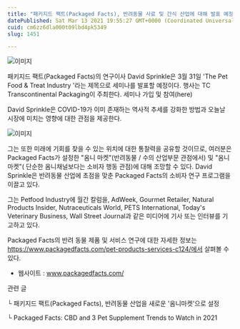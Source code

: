 ```yaml
---
title: "패키지드 팩트(Packaged Facts), 반려동물 사료 및 간식 산업에 대해 발표 예정"
datePublished: Sat Mar 13 2021 19:55:27 GMT+0000 (Coordinated Universal Time)
cuid: cm6zz6dla000t09lbd4pk5349
slug: 1451

---
```



![이미지](https://cdn.hashnode.com/res/hashnode/image/upload/v1739247701633/54864d18-dd43-4d92-8c65-e3a43a7b0e4c.jpeg)

패키지드 팩트(Packaged Facts)의 연구이사 David Sprinkle은 3월 31일 'The Pet Food & Treat Industry '라는 제목으로 세미나를 발표할 예정이다. 행사는 TC Transcontinental Packaging이 주최한다. 세미나 가입 및 참여(here)

David Sprinkle은 COVID-19가 이미 존재하는 역사적 추세를 강화한 방법과 오늘날 시장에 미치는 영향에 대한 관점을 제공한다.

![이미지](https://cdn.hashnode.com/res/hashnode/image/upload/v1739247703138/828825aa-ed8c-4ba0-a67b-8ac752ae0f69.png)

그는 또한 미래에 기회를 찾을 수 있는 위치에 대한 통찰력을 공유할 것이므로, 여러분은 Packaged Facts가 설정한 "옴니 마켓"(반려동물 / 수의 산업부문 관점에서) 및 "옴니 마켓"( 단순한 옴니채널보다는 소비자 행동 관점)에 대해 조망할 수 있다. David Sprinkle은 반려동물 산업에 초점을 맞춘 Packaged Facts의 소비자 연구 프로그램을 이끌고 있다.

그는 Petfood Industry에 월간 칼럼을, AdWeek, Gourmet Retailer, Natural Products Insider, Nutraceuticals World, PETS International, Today's Veterinary Business, Wall Street Journal과 같은 미디어에 기사 또는 인터뷰를 기고하고 있다.

Packaged Facts의 반려 동물 제품 및 서비스 연구에 대한 자세한 정보는 https://www.packagedfacts.com/pet-products-services-c124/에서 살펴볼 수 있다.

- 웹사이트 : www.packagedfacts.com/

관련 글

└ 패키지드 팩트(Packaged Facts), 반려동물 산업을 새로운 '옴니마켓'으로 설정

└ Packaged Facts: CBD and 3 Pet Supplement Trends to Watch in 2021